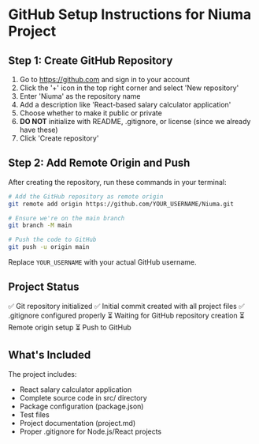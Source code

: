 # GitHub Setup Instructions for Niuma Project

## Step 1: Create GitHub Repository

1. Go to https://github.com and sign in to your account
2. Click the '+' icon in the top right corner and select 'New repository'
3. Enter 'Niuma' as the repository name
4. Add a description like 'React-based salary calculator application'
5. Choose whether to make it public or private
6. **DO NOT** initialize with README, .gitignore, or license (since we already have these)
7. Click 'Create repository'

## Step 2: Add Remote Origin and Push

After creating the repository, run these commands in your terminal:

```bash
# Add the GitHub repository as remote origin
git remote add origin https://github.com/YOUR_USERNAME/Niuma.git

# Ensure we're on the main branch
git branch -M main

# Push the code to GitHub
git push -u origin main
```

Replace `YOUR_USERNAME` with your actual GitHub username.

## Project Status

✅ Git repository initialized
✅ Initial commit created with all project files
✅ .gitignore configured properly
⏳ Waiting for GitHub repository creation
⏳ Remote origin setup
⏳ Push to GitHub

## What's Included

The project includes:
- React salary calculator application
- Complete source code in src/ directory
- Package configuration (package.json)
- Test files
- Project documentation (project.md)
- Proper .gitignore for Node.js/React projects